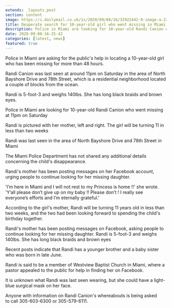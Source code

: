 ```yaml
---
extends: _layouts.post
section: content
image: https://i.dailymail.co.uk/1s/2020/09/08/16/32922442-0-image-a-22_1599577890994.jpg 
title: Desperate search for 10-year-old girl who went missing in Miami two days ago 
description: Police in Miami are looking for 10-year-old Randi Canion who went missing at 11pm on Saturday in the area of North Bayshore Drive and 78th Street. She is 5-foot-3 and weighs 140lbs, with black braids. 
date: 2020-09-08-16-25-42 
categories: [latest, news] 
featured: true 
--- 
```

Police in Miami are asking for the public's help in locating a 10-year-old girl who has been missing for more than 48 hours. 

Randi Canion was last seen at around 11pm on Saturday in the area of North Bayshore Drive and 78th Street, which is a residential neighborhood located a couple of blocks from the ocean. 

Randi is 5-foot-3 and weighs 140lbs. She has long black braids and brown eyes.

Police in Miami are looking for 10-year-old Randi Canion who went missing at 11pm on Saturday

Randi is pictured with her mother, left and right. The girl will be turning 11 in less than two weeks 

Randi was last seen in the area of North Bayshore Drive and 78th Street in Miami

The Miami Police Department has not shared any additional details concerning the child's disappearance.  

Randi's mother has been posting messages on her Facebook account, urging people to continue looking for her missing daughter. 

'I’m here in Miami and I will not rest to my Princess is home !!' she wrote. 'Y’all please don’t give up on my baby !! Please don’t ! I really see everyone’s efforts and I’m eternally grateful.'

According to the girl's mother, Randi will be turning 11 years old in less than two weeks, and the two had been looking forward to spending the child's birthday together.

Randi's mother has been posting messages on Facebook, asking people to continue looking for her missing daughter. Randi is 5-foot-3 and weighs 140lbs. She has long black braids and brown eyes

Recent posts indicate that Randi has a younger brother and a baby sister who was born in late June. 

Randi is said to be a member of Westview Baptist Church in Miami, where a pastor appealed to the public for help in finding her on Facebook.

It is unknown what Randi was last seen wearing, but she could have a light-blue surgical mask on her face. 

Anyone with information on Randi Canion's whereabouts is being asked to call 305-603-6300 or 305-579-6111. 


